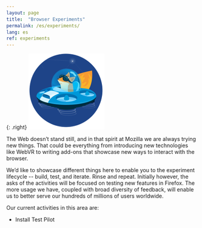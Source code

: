 ```yaml
---
layout: page
title:  "Browser Experiments"
permalink: /es/experiments/
lang: es
ref: experiments
---
```


{: .right}
![image](/asserts/img/test-pilot.png)

The Web doesn’t stand still, and in that spirit at Mozilla we are always trying new things. That could be everything from introducing new technologies like WebVR to writing add-ons that showcase new ways to interact with the browser.

We’d like to showcase different things here to enable you to the experiment lifecycle -- build, test, and iterate. Rinse and repeat. Initially however, the asks of the activities will be focused on testing new features in Firefox. The more usage we have, coupled with broad diversity of feedback, will enable us to better serve our hundreds of millions of users worldwide.

Our current activities in this area are:

* Install Test Pilot
